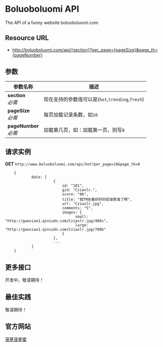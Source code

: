 Boluoboluomi API
============

The API of a funny website boluoboluomi.com

Resource URL
------------
- http://boluoboluomi.com/api/{section}?per_page={pageSize}&page_th={pageNumber}

参数
----

参数名称                  | 描述
------------------------- | ------
**section**<br>*必需*     | 现在支持的参数值可以是(`hot`,`trending`,`fresh`)
**pageSize**<br>*必需*    | 每页加载记录条数，如`10`
**pageNumber**<br>*必需*  | 加载第几页，如：加载第一页，则写`0`

请求实例
--------

**GET** `http://www.boluoboluomi.com/api/hot?per_page=10&page_th=0`

        {
                data: [
                          {
                              id: "101",
                              gid: "Cziaxlr.",
                              score: "86",
                              title: "我TM坐着好好的招谁惹谁了啊",
                              url: "Cziaxlr.jpg",
                              comments: "5",
                              images: {
                                    small: "http://gaoxiao1.qiniudn.com/Cziaxlr.jpg/460s",
                                    large: "http://gaoxiao1.qiniudn.com/Cziaxlr.jpg/700b"
                              }
                          },
                          ···
                ]
        }

更多接口
--------
开发中，敬请期待！


最佳实践
--------
敬请期待！

官方网站
--------
[菠萝菠萝蜜](http://http://www.boluoboluomi.com/)
